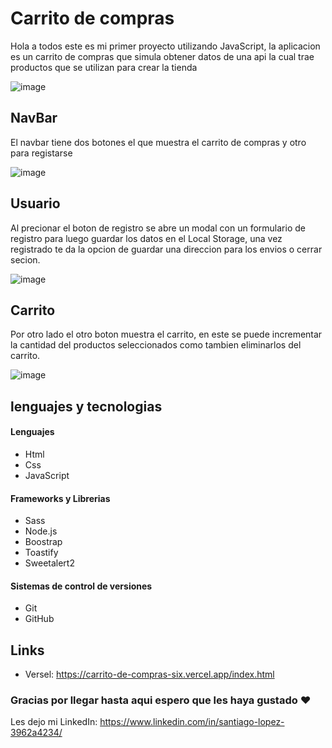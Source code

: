 # Carrito de compras
Hola a todos este es mi primer proyecto utilizando JavaScript, la aplicacion es un carrito de compras que simula obtener datos de una api la cual trae productos que se utilizan para crear la tienda

![image](https://github.com/LopezSantii/carritoDeCompras/assets/105465529/5739cd24-9152-4999-a097-ecd887f2c3cc)

## NavBar
El navbar tiene dos botones el que muestra el carrito de compras y otro para registarse

![image](https://github.com/LopezSantii/carritoDeCompras/assets/105465529/2db7dfed-5855-4356-83b2-3a8d65a1d30e)

## Usuario
Al precionar el boton de registro se abre un modal con un formulario de registro para luego guardar los datos en el Local Storage, una vez registrado te da la opcion de guardar una direccion para los envios o cerrar secion.

![image](https://github.com/LopezSantii/carritoDeCompras/assets/105465529/013aeab7-658b-4431-9c87-218dff0192f9)

## Carrito
Por otro lado el otro boton muestra el carrito, en este se puede incrementar la cantidad del productos seleccionados como tambien eliminarlos del carrito.

![image](https://github.com/LopezSantii/carritoDeCompras/assets/105465529/898ba742-687a-4cbe-945f-8aab0b8ca34e)


## lenguajes y tecnologias
#### Lenguajes
- Html
- Css
- JavaScript
#### Frameworks y Librerias
- Sass
- Node.js
- Boostrap
- Toastify
- Sweetalert2
#### Sistemas de control de versiones
- Git
- GitHub

## Links
- Versel: https://carrito-de-compras-six.vercel.app/index.html

### Gracias por llegar hasta aqui espero que les haya gustado ❤
Les dejo mi LinkedIn: https://www.linkedin.com/in/santiago-lopez-3962a4234/
